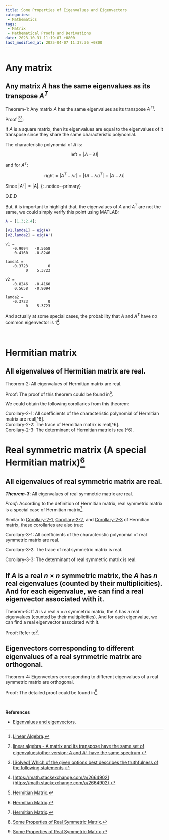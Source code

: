 ```yaml
---
title: Some Properties of Eigenvalues and Eigenvectors
categories:
 - Mathematics
tags:
 - Matrix
 - Mathematical Proofs and Derivations
date: 2023-10-31 11:19:07 +0800
last_modified_at: 2025-04-07 11:37:36 +0800
---
```


# Any matrix

## Any matrix $A$ has the same eigenvalues as its transpose $A^T$

Theorem-1: Any matrix $A$ has the same eigenvalues as its transpose $A^T$[^2]. 

Proof [^3][^4]:

If $A$ is a square matrix, then its eigenvalues are equal to the eigenvalues of it transpose since they share the same characteristic polynomial.

The characteristic polynomial of $A$ is: 

$$
\text{left}=\vert A-\lambda I\vert
$$

and for $A^T$:

$$
\text{right}=\vert A^T-\lambda I\vert=\vert(A-\lambda I)^T\vert=\vert A-\lambda I\vert
$$

Since $\vert A^T\vert=\vert A\vert$.
{: .notice--primary}

Q.E.D

But, it is important to highlight that, the eigenvalues of $A$ and $A^T$ are not the same, we could simply verify this point using MATLAB:

```matlab
A = [1,3;2,4];

[v1,lamda1] = eig(A)
[v2,lamda2] = eig(A')
```

```
v1 =
   -0.9094   -0.5658
    0.4160   -0.8246

lamda1 =
   -0.3723         0
         0    5.3723

v2 =
   -0.8246   -0.4160
    0.5658   -0.9094

lamda2 =
   -0.3723         0
         0    5.3723
```

And actually at some special cases, the probability that $A$ and $A^T$ have *no* common eigenvector is $1$[^5]. 

<br>

# Hermitian matrix

## All eigenvalues of Hermitian matrix are real.

Theorem-2: All eigenvalues of Hermitian matrix are real.

Proof: The proof of this theorem could be found in[^6].

We could obtain the following corollaries from this theorem:

<div id="corollary-2-1"></div>
Corollary-2-1: All coefficients of the characteristic polynomial of Hermitian matrix are real[^6].

<div id="corollary-2-2"></div>
Corollary-2-2: The trace of Hermitian matrix is real[^6].

<div id="corollary-2-3"></div>
Corollary-2-3: The determinant of Hermitian matrix is real[^6].

<br>

# Real symmetric matrix (A special Hermitian matrix)[^6]

## All eigenvalues of real symmetric matrix are real.

***Theorem-3***: All eigenvalues of real symmetric matrix are real.

*Proof*: According to the definition of Hermitian matrix, real symmetric matrix is a special case of Hermitian matrix[^6].

Similar to [Corollary-2-1](#corollary-2-1), [Corollary-2-2](#corollary-2-2), and [Corollary-2-3](#corollary-2-3) of Hermitian matrix, these corollaries are also true:

Corollary-3-1: All coefficients of the characteristic polynomial of real symmetric matrix are real.

Corollary-3-2: The trace of real symmetric matrix is real.

Corollary-3-3: The determinant of real symmetric matrix is real.

## If $A$ is a real $n\times n$ symmetric matrix, the $A$ has $n$ real eigenvalues (counted by their multiplicities). And for each eigenvalue, we can find a real eigenvector associated with it.

Theorem-5: If $A$ is a real $n\times n$ symmetric matrix, the $A$ has $n$ real eigenvalues (counted by their multiplicities). And for each eigenvalue, we can find a real eigenvector associated with it.

Proof: Refer to[^7].

## Eigenvectors corresponding to different eigenvalues of a real symmetric matrix are orthogonal.

Theorem-4: Eigenvectors corresponding to different eigenvalues of a real symmetric matrix are orthogonal.

Proof: The detailed proof could be found in[^7].

<br>

**References**

- [Eigenvalues and eigenvectors](https://en.wikipedia.org/wiki/Eigenvalues_and_eigenvectors).

[^2]: [Linear Algebra](https://pi.math.cornell.edu/~mec/Winter2009/RalucaRemus/Lecture1/lecture1.html).
[^3]: [linear algebra - A matrix and its transpose have the same set of eigenvalues/other version: $A$ and $A^T$ have the same spectrum](https://math.stackexchange.com/questions/123923/a-matrix-and-its-transpose-have-the-same-set-of-eigenvalues-other-version-a-a).
[^4]: [[Solved] Which of the given options best describes the truthfulness of the following statements](https://testbook.com/question-answer/which-of-the-given-options-best-describes-the-trut--61a5cd1f1a84334be6d0298d).
[^5]: [https://math.stackexchange.com/a/2664902](https://math.stackexchange.com/a/2664902).
[^6]: [Hermitian Matrix](/2023-04-20/09-35-32.html).
[^7]: [Some Properties of Real Symmetric Matrix](https://helloworld-1017.github.io/2023-10-31/11-36-28.html).
